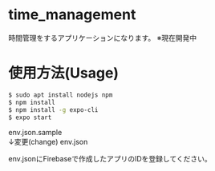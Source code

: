 # time_management

時間管理をするアプリケーションになります。
※現在開発中

<h1>使用方法(Usage)</h1>

```bash
$ sudo apt install nodejs npm
$ npm install
$ npm install -g expo-cli
$ expo start
```

env.json.sample  
↓変更(change)
env.json  

env.jsonにFirebaseで作成したアプリのIDを登録してください。  
